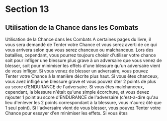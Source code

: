 # Section 13

## Utilisation de la Chance dans les Combats

Utilisation de la Chance dans les Combats
A certaines pages du livre, il vous sera demandé de Tenter votre Chance et vous serez averti de ce qui vous arrivera selon que vous serez chanceux ou malchanceux. Lors des batailles, cependant, vous pourrez toujours choisir d'utiliser votre chance soit pour infliger une blessure plus grave à un adversaire que vous venez de blesser, soit pour minimiser les effets d'une blessure qu'un adversaire vient de vous infliger.
Si vous venez de blesser un adversaire, vous pouvez Tenter votre Chance à la manière décrite plus haut. Si vous êtes chanceux, vous avez infligé une blessure grave et vous pouvez ôter 2 points de plus au score d'ENDURANCE de l'adversaire. Si vous êtes malchanceux, cependant, la blessure n'était qu'une simple écorchure, et vous devez rajouter 1 point au score d'ENDURANCE de l'adversaire (c'est-à-dire qu'au lieu d'enlever les 2 points correspondant à la blessure, vous n'aurez ôté que 1 seul point).
Si l'adversaire vient de vous blesser, vous pouvez Tenter votre Chance pour essayer d'en minimiser les effets. Si vous êtes